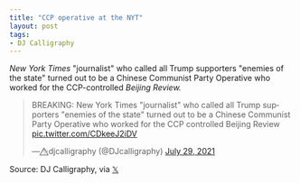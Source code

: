 ```yaml
---
title: "CCP operative at the NYT"
layout: post
tags:
- DJ Calligraphy
---
```


*New York Times* "journalist" who called all Trump supporters "enemies of the state" turned out to be a Chinese Communist Party Operative who worked for the CCP-controlled *Beijing Review.*

<blockquote class="twitter-tweet"><p lang="en" dir="ltr">BREAKING: New York Times &quot;journalist&quot; who called all Trump supporters &quot;enemies of the state&quot; turned out to be a Chinese Communist Party Operative who worked for the CCP controlled Beijing Review <a href="https://t.co/CDkeeJ2iDV">pic.twitter.com/CDkeeJ2iDV</a></p>&mdash; ✨⃤djcalligraphy (@DJcalligraphy) <a href="https://twitter.com/DJcalligraphy/status/1420537856393572353?ref_src=twsrc%5Etfw">July 29, 2021</a></blockquote> <script async src="https://platform.twitter.com/widgets.js" charset="utf-8"></script>

Source: DJ Calligraphy, via [𝕏](https://x.com)
